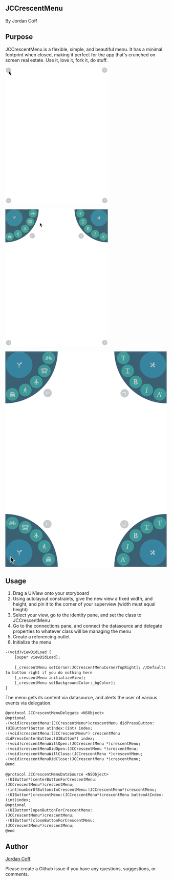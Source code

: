 JCCrescentMenu
---------------

By Jordan Coff

Purpose
--------------

JCCrescentMenu is a flexible, simple, and beautiful menu. It has a minimal footprint when closed, making it perfect for the app that's crunched on screen real estate. Use it, love it, fork it, do stuff.


![Gif of menu opening](JCCrescentMenu/Example/Images/JCCrescentMenuOpen.gif)

![Gif of menu closing](JCCrescentMenu/Example/Images/JCCrescentMenuClose.gif)

![Picture of menus open on all corners](JCCrescentMenu/Example/Images/JCCrescentMenuAllOpen.tiff)


Usage
-----------------------------

1. Drag a UIView onto your storyboard
2. Using autolayout constraints, give the new view a fixed width, and height, and pin it to the corner of your superview (width must equal height)
3. Select your view, go to the identity pane, and set the class to JCCrescentMenu
4. Go to the connections pane, and connect the datasource and delegate properties to whatever class will be managing the menu
5. Create a referencing outlet
6. Initialize the menu

```objc
-(void)viewDidLoad {
	[super viewDidLoad];
	
	[_crescentMenu setCorner:JCCrescentMenuCornerTopRight]; //Defaults to bottom right if you do nothing here
    [_crescentMenu initializeView];
    [_crescentMenu setBackgroundColor:_bgColor];
}
```

The menu gets its content via datasource, and alerts the user of various events via delegation. 

```objc
@protocol JCCrescentMenuDelegate <NSObject>
@optional
-(void)crescentMenu:(JCCrescentMenu*)crescentMenu didPressButton:(UIButton*)button atIndex:(int) index;
-(void)crescentMenu:(JCCrescentMenu*) crescentMenu didPressCenterButton:(UIButton*) index;
-(void)crescentMenuWillOpen:(JCCrescentMenu *)crescentMenu;
-(void)crescentMenuDidOpen:(JCCrescentMenu *)crescentMenu;
-(void)crescentMenuWillClose:(JCCrescentMenu *)crescentMenu;
-(void)crescentMenuDidClose:(JCCrescentMenu *)crescentMenu;
@end

@protocol JCCrescentMenuDataSource <NSObject>
-(UIButton*)centerButtonForCrescentMenu: (JCCrescentMenu*)crescentMenu;
-(int)numberOfButtonsInCrescentMenu:(JCCrescentMenu*)crescentMenu;
-(UIButton*)crescentMenu:(JCCrescentMenu*)crescentMenu buttonAtIndex:(int)index;
@optional
-(UIButton*)openButtonForCrescentMenu:   (JCCrescentMenu*)crescentMenu;
-(UIButton*)closeButtonForCrescentMenu:  (JCCrescentMenu*)crescentMenu;
@end
```

Author
-----------------

[Jordan Coff](https://www.github.com/jcoff28 "Jordan Coff Github") 

Please create a Github issue if you have any questions, suggestions, or comments.
